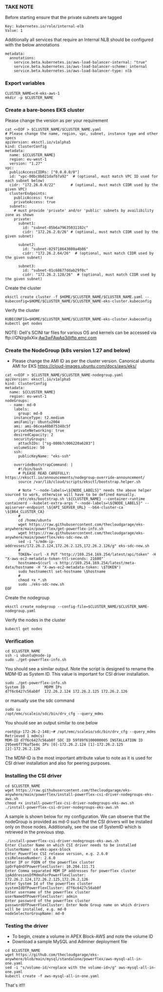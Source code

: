 ### TAKE NOTE
Before starting ensure that the private subnets are tagged 
```
Key: kubernetes.io/role/internal-elb
Value: 1
```
Additionally all services that require an Internal NLB should be configured with the below annotations
```
metadata:
  annotations:
    service.beta.kubernetes.io/aws-load-balancer-internal: "true"
    service.beta.kubernetes.io/aws-load-balancer-scheme: internal
    service.beta.kubernetes.io/aws-load-balancer-type: nlb
```

### Export variables
```
CLUSTER_NAME=c4-eks-aws-1
mkdir -p $CLUSTER_NAME
```

### Create a bare-bones EKS cluster
Please change the version as per your requirement
```
cat <<EOF > $CLUSTER_NAME/$CLUSTER_NAME.yaml
# Please change the name, region, vpc, subnet, instance type and other specs
apiVersion: eksctl.io/v1alpha5
kind: ClusterConfig
metadata:
  name: ${CLUSTER_NAME}
  region: eu-west-1
  version: "1.27"
vpc:
  publicAccessCIDRs: ["0.0.0.0/0"]
  id: "vpc-00bc8b021dafb7a92"  # (optional, must match VPC ID used for each subnet below)
  cidr: "172.26.0.0/22"       # (optional, must match CIDR used by the given VPC)
  clusterEndpoints:
    publicAccess: true
    privateAccess: true
  subnets:
    # must provide 'private' and/or 'public' subnets by availibility zone as shown
    private:
      subnet1:
        id: "subnet-05b6a79635031102c"
        cidr: "172.26.2.0/26" # (optional, must match CIDR used by the given subnet)

      subnet2:
        id: "subnet-029718643080a4b86"
        cidr: "172.26.2.64/26"  # (optional, must match CIDR used by the given subnet)

      subnet3:
        id: "subnet-01c68677ddab29f0c"
        cidr: "172.26.2.128/26"  # (optional, must match CIDR used by the given subnet)
```
Create the cluster
```
eksctl create cluster -f $HOME/$CLUSTER_NAME/$CLUSTER_NAME.yaml --kubeconfig=$HOME/$CLUSTER_NAME/$CLUSTER_NAME-eks-cluster.kubeconfig
```
Verify the cluster
```
KUBECONFIG=$HOME/$CLUSTER_NAME/$CLUSTER_NAME-eks-cluster.kubeconfig
kubectl get nodes
```
NOTE: Dell's SCINI tar files for various OS and kernels can be accessed via ftp://QNzgdxXix:Aw3wFAwAq3@ftp.emc.com

### Create the NodeGroup (k8s version 1.27 and below)
* Please change the AMI ID as per the cluster version. Canonical ubuntu AMI for EKS https://cloud-images.ubuntu.com/docs/aws/eks/
```
cat <<EOF > $CLUSTER_NAME/$CLUSTER_NAME-nodegroup.yaml
apiVersion: eksctl.io/v1alpha5
kind: ClusterConfig
metadata:
  name: ${CLUSTER_NAME}
  region: eu-west-1
nodeGroups:
  - name: md-0
    labels:
      group: md-0
    instanceType: t2.medium
    amiFamily: Ubuntu2004
    ami: ami-06cea40b075348c5f
    privateNetworking: true
    desiredCapacity: 2
    securityGroups:
      attachIDs: ["sg-080b7c006220a6283"]
    volumeSize: 50
    ssh:
      publicKeyName: "eks-ssh"

    overrideBootstrapCommand: |
      #!/bin/bash
      # PLEASE READ CAREFULLY: https://eksctl.io/announcements/nodegroup-override-announcement/
      source /var/lib/cloud/scripts/eksctl/bootstrap.helper.sh

      # Note "--node-labels=\${NODE_LABELS}" needs the above helper sourced to work, otherwise will have to be defined manually.
      /etc/eks/bootstrap.sh \${CLUSTER_NAME} --container-runtime containerd --kubelet-extra-args "--node-labels=\${NODE_LABELS}" --apiserver-endpoint \${API_SERVER_URL} --b64-cluster-ca \${B64_CLUSTER_CA}
      #
      cd /home/ubuntu
      wget https://raw.githubusercontent.com/thecloudgarage/eks-anywhere/main/powerflex/get-powerflex-info.sh
      wget https://raw.githubusercontent.com/thecloudgarage/eks-anywhere/main/powerflex/eks-sdc-new.sh
      sed -i "s/mdm-ip-addresses/172.26.2.124,172.26.2.125,172.26.2.126/g" eks-sdc-new.sh
      #
      TOKEN=`curl -X PUT "http://169.254.169.254/latest/api/token" -H "X-aws-ec2-metadata-token-ttl-seconds: 21600"`
      hostname=$(curl -s http://169.254.169.254/latest/meta-data/hostname -H "X-aws-ec2-metadata-token: \$TOKEN")
      sudo hostnamectl set-hostname \$hostname
      #
      chmod +x *.sh
      sudo ./eks-sdc-new.sh
EOF
```
Create the nodegroup
```
eksctl create nodegroup --config-file=$CLUSTER_NAME/$CLUSTER_NAME-nodegroup.yaml
```
Verify the nodes in the cluster
```
kubectl get nodes
```
### Verification
```
cd $CLUSTER_NAME
ssh -i ubuntu@node-ip
sudo ./get-powerflex-info.sh
```
You should see a similar output. Note the script is designed to rename the MDM-ID as System ID. This value is important for CSI driver installation.
```
sudo ./get-powerflex-info.sh
System ID         MDPM IPs
d7f6c6427c56ab0f  172.26.2.124 172.26.2.125 172.26.2.126
```
or manually use the sdc command
```
sudo su
/opt/emc/scaleio/sdc/bin/drv_cfg --query_mdms
```
You should see an output similar to one below
```
root@ip-172-26-2-148:~# /opt/emc/scaleio/sdc/bin/drv_cfg --query_mdms
Retrieved 1 mdm(s)
MDM-ID d7f6c6427c56ab0f SDC ID 59f89f6100000005 INSTALLATION ID 295ee6f776af5e4c IPs [0]-172.26.2.124 [1]-172.26.2.125 [2]-172.26.2.126
```
The MDM-ID is the most important attribute value to note as it is used for CSI driver installation and also for peering purposes.
### Installing the CSI driver
```
cd $CLUSTER_NAME
wget https://raw.githubusercontent.com/thecloudgarage/eks-anywhere/main/powerflex/install-powerflex-csi-driver-nodegroups-eks-aws.sh
chmod +x install-powerflex-csi-driver-nodegroups-eks-aws.sh
./install-powerflex-csi-driver-nodegroups-eks-aws.sh
```
A sample is shown below for my configuration. We can observe that the nodeGroup is provided as md-0 such that the CSI drivers will be installed only on those nodes. Additionally, see the use of SystemID which is retrieved in the previous step. 
```
./install-powerflex-csi-driver-nodegroups-eks-aws.sh
Enter Cluster Name on which CSI driver needs to be installed
clusterName: c4-eks-apex-block
Enter PowerFlex CSI release version, e.g. 2.6.0
csiReleaseNumber: 2.6.0
Enter IP or FQDN of the powerflex cluster
ipOrFqdnOfPowerFlexCluster: 10.204.111.71
Enter Comma separated MDM IP addresses for powerflex cluster
ipAddressesOfMdmsForPowerFlexCluster: 172.26.2.124,172.26.2.125,172.26.2.126
Enter System Id of the powerflex cluster
systemIdOfPowerFlexCluster: d7f6c6427c56ab0f
Enter username of the powerflex cluster
userNameOfPowerFlexCluster: admin
Enter password of the powerflex cluster
passwordOfPowerFlexCluster: Enter Node Group name on which drivers will be installed, e.g. md-0
nodeSelectorGroupName: md-0
```
### Testing the driver
* To begin, create a volume in APEX Block-AWS and note the volume ID
* Download a sample MySQL and Adminer deployment file
```
cd $CLUSTER_NAME
wget https://github.com/thecloudgarage/eks-anywhere/blob/main/mysql/standalone/powerflex/aws-mysql-all-in-one.yaml
sed -i "s/volume-id/<replace with the volume-id>/g" aws-mysql-all-in-one.yaml
kubectl create -f aws-mysql-all-in-one.yaml
```
That's it!!!
```
